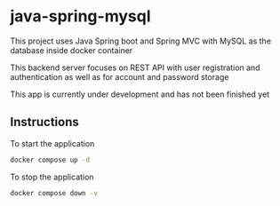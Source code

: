 # java-spring-mysql
This project uses Java Spring boot and Spring MVC
with MySQL as the database inside docker container

This backend server focuses on REST API with user registration and authentication 
as well as for account and password storage

This app is currently under development and has not been finished yet

## Instructions

To start the application
````bash
docker compose up -d
````

To stop the application
```bash
docker compose down -v
```
